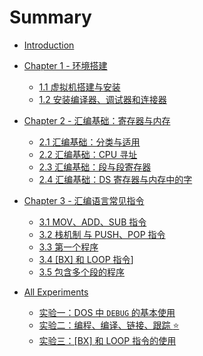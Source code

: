 # Summary

* [Introduction](README.md)

* [Chapter 1 - 环境搭建](envbuild/README.md)
  - [1.1 虚拟机搭建与安装](envbuild/vmsetup.md)
  - [1.2 安装编译器、调试器和连接器](envbuild/mountandinstall.md) 

* [Chapter 2 - 汇编基础：寄存器与内存](register/README.md)
  - [2.1 汇编基础：分类与适用](register/typeNchips.md)
  - [2.2 汇编基础：CPU 寻址](register/findaddr.md)
  - [2.3 汇编基础：段与段寄存器](register/segment.md)
  - [2.4 汇编基础：DS 寄存器与内存中的字](register/wordNds.md)

* [Chapter 3 - 汇编语言常见指令](asmcommands/README.md)
  - [3.1 MOV、ADD、SUB 指令](asmcommands/addsubmov.md)
  - [3.2 栈机制 与 PUSH、POP 指令](asmcommands/pushpop.md)
  - [3.3 第一个程序](asmcommands/helloworld.md)
  - [3.4 \[BX\] 和 LOOP 指令](asmcommands/bxloop.md)]
  - [3.5 包含多个段的程序](asmcommands/multisegment.md)

* [All Experiments](exps/README.md)
  - [实验一：DOS 中 ```DEBUG``` 的基本使用](exps/exp1-dosdbg.md)
  - [实验二：编程、编译、链接、跟踪 :star:](exps/exp2-firsttry.md)
  - [实验三：\[BX\] 和 LOOP 指令的使用](exps/exp3-bxloop.md)

